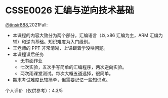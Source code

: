 
# CSSE0026 汇编与逆向技术基础

[@tinsir888](https://github.com/tinsir888),2021Fall:

- 本课程的内容大致分为两个部分，汇编语言（以 x86 汇编为主，ARM 汇编为辅）和逆向基础。知识难度为入门级别。
- 王老师的 PPT 非常清晰，上课跟着学没啥问题。
- 本课程课后任务
  - 无书面作业
  - 七次实验，五次手写简单的汇编程序，两次逆向实验。
  - 两次雨课堂测试。每次大概五道选择，很简单。
- 期末考试难度比较简单，但需要记忆一些知识点。

个人评价（仅供参考）：4.3/5